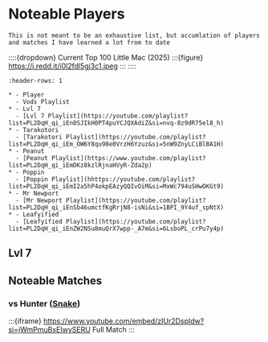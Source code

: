 # Noteable Players

```{note}
This is not meant to be an exhaustive list, but accumlation of players and matches I have learned a lot from to date
```

::::{dropdown} Current Top 100 Little Mac (2025)
:::{figure} https://i.redd.it/i0l2fdl5gj3c1.jpeg
:::
::::

```{list-table}
:header-rows: 1

* - Player
  - Vods Playlist
* - Lvl 7
  - [Lvl 7 Playlist](https://youtube.com/playlist?list=PL2DqH_qi_iEn0SJIkH0PT4puYCJQXAdiZ&si=nvq-8z9dR75el8_h)
* - Tarakotori
  - [Tarakotori Playlist](https://youtube.com/playlist?list=PL2DqH_qi_iEm_OW6Y8qu98e0VrzH6Yzuz&si=5nW9ZnyLCiBlBA1H)
* - Peanut
  - [Peanut Playlist](https://www.youtube.com/playlist?list=PL2DqH_qi_iEmDKz8kzlRjnaHVyR-Zda2p)
* - Poppin
  - [Poppin Playlist](hhttps://youtube.com/playlist?list=PL2DqH_qi_iEmI2a5hP4okpEAzyQQIvOiM&si=MxWc794uSHwOKGt9)
* - Mr Newport
  - [Mr Newport Playlist](https://youtube.com/playlist?list=PL2DqH_qi_iEnSb46umctfKgRrjN8-isNi&si=1BPI_9Y4uf_spNtX)
* - Leafyified
  - [Leafyified Playlist](https://youtube.com/playlist?list=PL2DqH_qi_iEnZW2NSu8muQrX7wpp-_A7m&si=6LsboPL_crPu7y4p)
```

## Lvl 7

## Noteable Matches

### vs Hunter ([Snake](#snake))

:::{iframe} https://www.youtube.com/embed/zIUr2DspIdw?si=jWmPmuBxEIwySERU
Full Match
:::